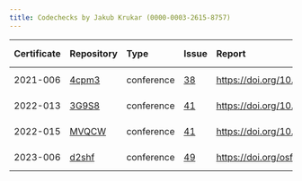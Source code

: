 ```yaml
---
title: Codechecks by Jakub Krukar (0000-0003-2615-8757)
---
```



|Certificate |Repository |Type       |Issue |Report                                |Check date |
|:-------|:--------------------------------|:------------------|:---|:--------------------------|:----------|
|2021-006    |[4cpm3](https://osf.io/4cpm3)|conference |[38](https://github.com/codecheckers/register/issues/38)|https://doi.org/10.17605/OSF.IO/4CPM3 |2021-06-10 |
|2022-013    |[3G9S8](https://osf.io/3G9S8)|conference |[41](https://github.com/codecheckers/register/issues/41)|https://doi.org/10.17605/osf.io/3g9s8 |2022-07-09 |
|2022-015    |[MVQCW](https://osf.io/MVQCW)|conference |[41](https://github.com/codecheckers/register/issues/41)|https://doi.org/10.17605/osf.io/mvqcw |2022-07-09 |
|2023-006    |[d2shf](https://osf.io/d2shf)|conference |[49](https://github.com/codecheckers/register/issues/49)|https://doi.org/osf.io/d2shf          |2023-06-13 |
